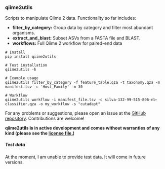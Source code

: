 ### qiime2utils

Scripts to manipulate Qiime 2 data. Functionality so far includes:
* **filter_by_category:** Group data by category and filter most abundant organisms.
* **extract_and_blast:** Subset ASVs from a FASTA file and BLAST.
* **workflows:** Full Qiime 2 workflow for paired-end data

```
# Install
pip install qiime2utils

# Test installation
qiime2utils -h

# Example usage
qiime2utils filter_by_category -f feature_table.qza -t taxonomy.qza -m manifest.tsv -c 'Host_Family' -n 30

# Workflow
qiime2utils workflow -i manifest_file.tsv -c silva-132-99-515-806-nb-classifier.qza -o my_workflow -s "cutadapt"
```

For any problems or suggestions, please open an issue at the [GitHub repository](https://github.com/vinisalazar/qiime2utils). Contributions are welcome!

**qiime2utils is in active development and comes without warranties of any kind (please see the [license file.](LICENSE))**

##### Test data
At the moment, I am unable to provide test data. It will come in future versions.

